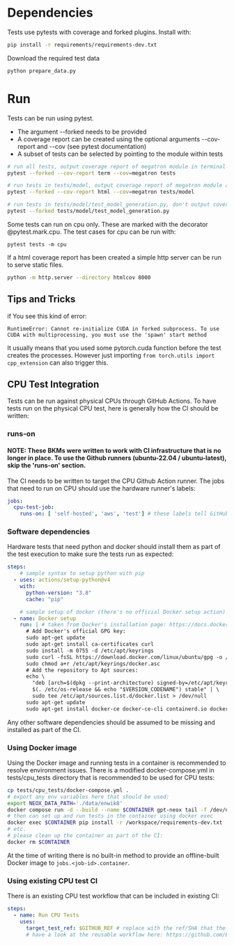 # Dependencies

Tests use pytests with coverage and forked plugins. Install with:

```bash
pip install -r requirements/requirements-dev.txt
```

Download the required test data
```bash
python prepare_data.py
```

# Run

Tests can be run using pytest.

* The argument --forked needs to be provided
* A coverage report can be created using the optional arguments --cov-report and --cov (see pytest documentation)
* A subset of tests can be selected by pointing to the module within tests

```bash
# run all tests, output coverage report of megatron module in terminal
pytest --forked --cov-report term --cov=megatron tests

# run tests in tests/model, output coverage report of megatron module as html
pytest --forked --cov-report html --cov=megatron tests/model

# run tests in tests/model/test_model_generation.py, don't output coverage report
pytest --forked tests/model/test_model_generation.py
```

Some tests can run on cpu only. These are marked with the decorator @pytest.mark.cpu.
The test cases for cpu can be run with:
```
pytest tests -m cpu
```

If a html coverage report has been created a simple http server can be run to serve static files.

```bash
python -m http.server --directory htmlcov 8000
```


## Tips and Tricks
if You see this kind of error:
```
RuntimeError: Cannot re-initialize CUDA in forked subprocess. To use CUDA with multiprocessing, you must use the 'spawn' start method
```
It usually means that you used some pytorch.cuda function before the test creates the processes. However just importing `from torch.utils import cpp_extension` can also trigger this.


## CPU Test Integration

Tests can be run against physical CPUs through GitHub Actions. To have tests run on the physical CPU test, here is generally how the CI should be written:

### runs-on

#### NOTE: These BKMs were written to work with CI infrastructure that is no longer in place. To use the Github runners (ubuntu-22.04 / ubuntu-latest), skip the 'runs-on' section.

The CI needs to be written to target the CPU Github Action runner. The jobs that need to run on CPU should use the hardware runner's labels:
```yaml
jobs:
  cpu-test-job:
    runs-on: [ 'self-hosted', 'aws', 'test'] # these labels tell GitHub to execute on the runner with the 'aws' and 'test' labels
```

### Software dependencies

Hardware tests that need python and docker should install them as part of the test execution to make sure the tests run as expected:
```yaml
steps:
    # sample syntax to setup python with pip
  - uses: actions/setup-python@v4
    with:
      python-version: "3.8"
      cache: "pip"

    # sample setup of docker (there's no official Docker setup action)
  - name: Docker setup
    run: | # taken from Docker's installation page: https://docs.docker.com/engine/install/ubuntu/
      # Add Docker's official GPG key:
      sudo apt-get update
      sudo apt-get install ca-certificates curl
      sudo install -m 0755 -d /etc/apt/keyrings
      sudo curl -fsSL https://download.docker.com/linux/ubuntu/gpg -o /etc/apt/keyrings/docker.asc
      sudo chmod a+r /etc/apt/keyrings/docker.asc
      # Add the repository to Apt sources:
      echo \
        "deb [arch=$(dpkg --print-architecture) signed-by=/etc/apt/keyrings/docker.asc] https://download.docker.com/linux/ubuntu \
        $(. /etc/os-release && echo "$VERSION_CODENAME") stable" | \
        sudo tee /etc/apt/sources.list.d/docker.list > /dev/null
      sudo apt-get update
      sudo apt-get install docker-ce docker-ce-cli containerd.io docker-buildx-plugin docker-compose-plugin -y
```

Any other software dependencies should be assumed to be missing and installed as part of the CI.

### Using Docker image

Using the Docker image and running tests in a container is recommended to resolve environment issues. There is a modified docker-compose.yml in tests/cpu_tests directory that is recommended to be used for CPU tests:

```bash
cp tests/cpu_tests/docker-compose.yml .
# export any env variables here that should be used:
export NEOX_DATA_PATH='./data/enwik8'
docker compose run -d --build --name $CONTAINER gpt-neox tail -f /dev/null
# then can set up and run tests in the container using docker exec
docker exec $CONTAINER pip install -r /workspace/requirements-dev.txt
# etc.
# please clean up the container as part of the CI:
docker rm $CONTAINER
```

At the time of writing there is no built-in method to provide an offline-built Docker image to `jobs.<job-id>.container`.

### Using existing CPU test CI

There is an existing CPU test workflow that can be included in existing CI:

```yaml
steps:
  - name: Run CPU Tests
    uses:
      target_test_ref: $GITHUB_REF # replace with the ref/SHA that the tests should be run on
      # have a look at the reusable workflow here: https://github.com/EleutherAI/gpt-neox/blob/main/tests/cpu_tests/action.yml
```
